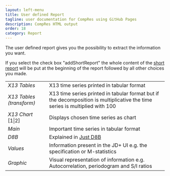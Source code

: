 ```yaml
---
layout: left-menu
title: User defined Report
tagline: user documentation for CompRes using GitHub Pages
description: CompRes HTML output
order: 18
category: Report
---
```

The user defined report gives you the possibility to extract the information you want.

If you select the check box "addShortReport" the whole content of the [short report](./short) will be put at the beginning of the report followed by all other choices you made.

|||
|---|---|
| *X13 Tables* | X13 time series printed in tabular format |
| *X13 Tables (transform)* | X13 time series printed in tabular format but if the decomposition is multiplicative the time series is multiplied with 100|
| *X13 Chart* [1\|2]| Displays chosen time series as chart |
| *Main* | Important time series in tabular format |
| *D8B* | Explained in [Just D8B](./d8b) |
| *Values* | Information present in the JD+ UI e.g. the specification or M-statistics |
| *Graphic* | Visual representation of information e.g. Autocorrelation, periodogram and S/I ratios |
